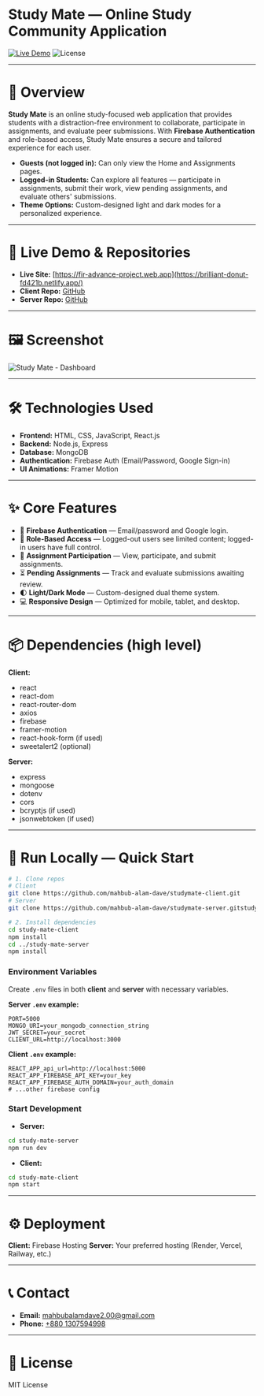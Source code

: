 # Study Mate — Online Study Community Application

[![Live Demo](https://img.shields.io/badge/Live-Demo-brightgreen)](https://ezi-drop.vercel.app/)  ![License](https://img.shields.io/badge/License-MIT-blue)

---

# 📖 Overview

**Study Mate** is an online study-focused web application that provides students with a distraction-free environment to collaborate, participate in assignments, and evaluate peer submissions. With **Firebase Authentication** and role-based access, Study Mate ensures a secure and tailored experience for each user.

* **Guests (not logged in):** Can only view the Home and Assignments pages.
* **Logged-in Students:** Can explore all features — participate in assignments, submit their work, view pending assignments, and evaluate others' submissions.
* **Theme Options:** Custom-designed light and dark modes for a personalized experience.

---

# 🔗 Live Demo & Repositories

* **Live Site:** [https://fir-advance-project.web.app](https://brilliant-donut-fd421b.netlify.app/)
* **Client Repo:** [GitHub](https://github.com/mahbub-alam-dave/studymate-client.git)
* **Server Repo:** [GitHub](https://github.com/mahbub-alam-dave/studymate-server.git)

---

# 🖼 Screenshot

![Study Mate - Dashboard](./public/study-mate-dashboard.png)

---

# 🛠 Technologies Used

* **Frontend:** HTML, CSS, JavaScript, React.js
* **Backend:** Node.js, Express
* **Database:** MongoDB
* **Authentication:** Firebase Auth (Email/Password, Google Sign-in)
* **UI Animations:** Framer Motion

---

# ✨ Core Features

* 🔐 **Firebase Authentication** — Email/password and Google login.
* 🎯 **Role-Based Access** — Logged-out users see limited content; logged-in users have full control.
* 📝 **Assignment Participation** — View, participate, and submit assignments.
* ⏳ **Pending Assignments** — Track and evaluate submissions awaiting review.
* 🌓 **Light/Dark Mode** — Custom-designed dual theme system.
* 💻 **Responsive Design** — Optimized for mobile, tablet, and desktop.

---

# 📦 Dependencies (high level)

**Client:**

* react
* react-dom
* react-router-dom
* axios
* firebase
* framer-motion
* react-hook-form (if used)
* sweetalert2 (optional)

**Server:**

* express
* mongoose
* dotenv
* cors
* bcryptjs (if used)
* jsonwebtoken (if used)

---

# 🚀 Run Locally — Quick Start

```bash
# 1. Clone repos
# Client
git clone https://github.com/mahbub-alam-dave/studymate-client.git
# Server
git clone https://github.com/mahbub-alam-dave/studymate-server.gitstudy-mate-server

# 2. Install dependencies
cd study-mate-client
npm install
cd ../study-mate-server
npm install
```

### Environment Variables

Create `.env` files in both **client** and **server** with necessary variables.

**Server `.env` example:**

```env
PORT=5000
MONGO_URI=your_mongodb_connection_string
JWT_SECRET=your_secret
CLIENT_URL=http://localhost:3000
```

**Client `.env` example:**

```env
REACT_APP_api_url=http://localhost:5000
REACT_APP_FIREBASE_API_KEY=your_key
REACT_APP_FIREBASE_AUTH_DOMAIN=your_auth_domain
# ...other firebase config
```

### Start Development

* **Server:**

```bash
cd study-mate-server
npm run dev
```

* **Client:**

```bash
cd study-mate-client
npm start
```

---

# ⚙️ Deployment

**Client:** Firebase Hosting
**Server:** Your preferred hosting (Render, Vercel, Railway, etc.)

---

# 📞 Contact

* **Email:** [mahbubalamdave2.00@gmail.com](mailto:mahbubalamdave2.00@gmail.com)
* **Phone:** [+880 1307594998](tel:+8801307594998)

---

# 🧾 License

MIT License
